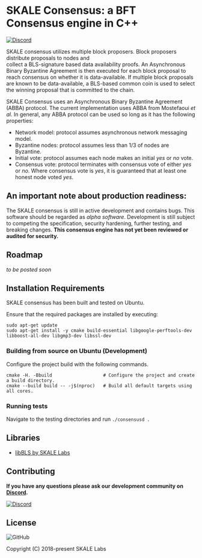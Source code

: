 # SKALE Consensus: a BFT Consensus engine in C++

[![Discord](https://img.shields.io/discord/534485763354787851.svg)](https://discord.gg/vvUtWJB)


SKALE consensus utilizes multiple block proposers.  Block proposers distribute proposals to nodes and  
collect a BLS-signature based data availability proofs. An Asynchronous Binary Byzantine Agreement is then
executed for each block proposal to reach consensus on whether it is data-available.  If multiple block proposals
are known to be data-available, a BLS-based common coin is used to select the winning proposal that is 
committed to the chain.

SKALE Consensus uses an Asynchronous Binary Byzantine Agreement (ABBA) protocol. The current implementation uses ABBA from Mostefaoui *et al.* In general, any ABBA protocol can be used so long as it has the following properties:

- Network model: protocol assumes asynchronous network messaging model.
- Byzantine nodes: protocol assumes less than 1/3 of nodes are Byzantine.
- Initial vote: protocol assumes each node makes an initial *yes* or *no* vote.
- Consensus vote: protocol terminates with consensus vote of either *yes* or *no*. Where consensus vote is *yes*, it is guaranteed that at least one honest node voted *yes*.

## An important note about production readiness:

The SKALE consensus is still in active development and contains bugs. This software should be regarded as _alpha software_. Development is still subject to competing the specification, security hardening, further testing, and breaking changes.  **This consensus engine has not yet been reviewed or audited for security.**

## Roadmap

_to be posted soon_

## Installation Requirements

SKALE consensus has been built and tested on Ubuntu.

Ensure that the required packages are installed by executing:

```
sudo apt-get update
sudo apt-get install -y cmake build-essential libgoogle-perftools-dev libboost-all-dev libgmp3-dev libssl-dev
```

### Building from source on Ubuntu (Development)

Configure the project build with the following commands.
```
cmake -H. -Bbuild                   # Configure the project and create a build directory.
cmake --build build -- -j$(nproc)   # Build all default targets using all cores.
```

### Running tests

Navigate to the testing directories and run `./consensusd .`

## Libraries
- [libBLS by SKALE Labs](https://skalelabs.com/)

## Contributing

**If you have any questions please ask our development community on [Discord](https://discord.gg/vvUtWJB).**

[![Discord](https://img.shields.io/discord/534485763354787851.svg)](https://discord.gg/vvUtWJB)

## License
![GitHub](https://img.shields.io/github/license/skalelabs/skale-consensus.svg)


Copyright (C) 2018-present SKALE Labs
